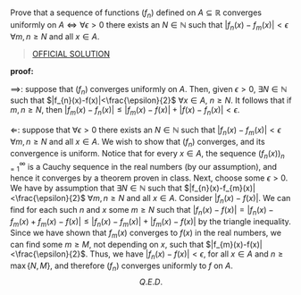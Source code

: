 Prove that a sequence of functions $(f_n)$ defined on $A\subseteq\mathbb{R}$ converges uniformly on $A\iff\forall \epsilon>0$ there exists an $N\in\mathbb{N}$ such that $|f_{n}(x)-f_{m}(x)|<\epsilon$ $\forall m,n\ge N$ and all $x\in A$.

> [OFFICIAL SOLUTION](https://onq.queensu.ca/d2l/le/content/861615/viewContent/5381013/View)

**proof:** 

$\implies$: suppose that $(f_{n})$ converges uniformly on $A$. Then, given $\epsilon>0$, $\exists N\in\mathbb{N}$ such that $|f_{n}(x)-f(x)|<\frac{\epsilon}{2}$ $\forall x\in A$, $n\ge N$. It follows that if $m,n\ge N$, then $|f_{m}(x)-f_{n}(x)|\le|f_{m}(x)-f(x)|+|f(x)-f_{n}(x)|<\epsilon$.

$\Longleftarrow$: suppose that $\forall \epsilon>0$ there exists an $N\in\mathbb{N}$ such that $|f_{n}(x)-f_{m}(x)|<\epsilon$ $\forall m,n\ge N$ and all $x\in A$. We wish to show that $(f_n)$ converges, and its convergence is uniform. Notice that for every $x\in A$, the sequence $(f_{n}(x))_{n=1}^{\infty}$ is a Cauchy sequence in the real numbers (by our assumption), and hence it converges by a theorem proven in class. Next, choose some $\epsilon>0$. We have by assumption that $\exists N\in\mathbb{N}$ such that $|f_{n}(x)-f_{m}(x)|<\frac{\epsilon}{2}$ $\forall m,n\ge N$ and all $x\in A$.  Consider $|f_{n}(x)-f(x)|$. We can find for each such $n$ and $x$ some $m\ge N$ such that $|f_{n}(x)-f(x)|=|f_{n}(x)-f_{m}(x)+f_{m}(x)-f(x)|\le|f_{n}(x)-f_{m}(x)|+|f_{m}(x)-f(x)|$ by the triangle inequality. Since we have shown that $f_{m}(x)$ converges to $f(x)$ in the real numbers, we can find some $m\ge M$, not depending on $x$, such that $|f_{m}(x)-f(x)|<\frac{\epsilon}{2}$. Thus, we have $|f_{n}(x)-f(x)|<\epsilon$, for all $x\in A$ and $n\ge\max\{N,M\}$, and therefore $(f_n)$ converges uniformly to $f$ on $A$.
$$Q.E.D.$$
